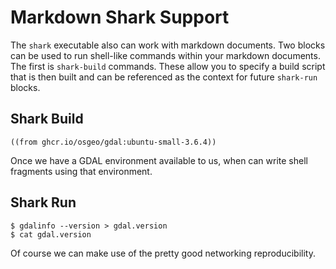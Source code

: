 # Markdown Shark Support

The `shark` executable also can work with markdown documents. Two blocks can be
used to run shell-like commands within your markdown documents. The first is
`shark-build` commands. These allow you to specify a build script that is then
built and can be referenced as the context for future `shark-run` blocks.

## Shark Build

```shark-build:gdal-env
((from ghcr.io/osgeo/gdal:ubuntu-small-3.6.4))
```

Once we have a GDAL environment available to us, when can write shell fragments
using that environment.

## Shark Run

```shark-run:gdal-env
$ gdalinfo --version > gdal.version
$ cat gdal.version
```

Of course we can make use of the pretty good networking reproducibility.


